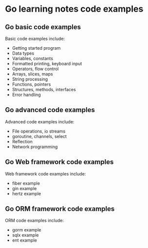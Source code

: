 # Go learning notes code examples

## Go basic code examples

Basic code examples include:
- Getting started program
- Data types
- Variables, constants
- Formatted printing, keyboard input
- Operators, flow control
- Arrays, slices, maps
- String processing
- Functions, pointers
- Structures, methods, interfaces
- Error handling

## Go advanced code examples

Advanced code examples include:
- File operations, io streams
- goroutine, channels, select
- Reflection
- Network programming

## Go Web framework code examples

Web framework code examples include:
- fiber example
- gin example
- hertz example

## Go ORM framework code examples

ORM code examples include:
- gorm example
- sqlx example
- ent example